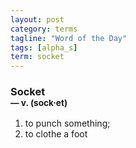 ```yaml
---
layout: post
category: terms
tagline: "Word of the Day"
tags: [alpha_s]
term: socket
---
```


<h3>Socket<br/> <small>&mdash; v. (sock<span>&middot;</span>et)</small></h3>
<p><ol>
<li>to punch something;</li>
<li>to clothe a foot</li>
</ol></p>
